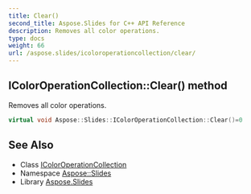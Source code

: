 ```yaml
---
title: Clear()
second_title: Aspose.Slides for C++ API Reference
description: Removes all color operations.
type: docs
weight: 66
url: /aspose.slides/icoloroperationcollection/clear/
---
```

## IColorOperationCollection::Clear() method


Removes all color operations.

```cpp
virtual void Aspose::Slides::IColorOperationCollection::Clear()=0
```

## See Also

* Class [IColorOperationCollection](../)
* Namespace [Aspose::Slides](../../)
* Library [Aspose.Slides](../../../)